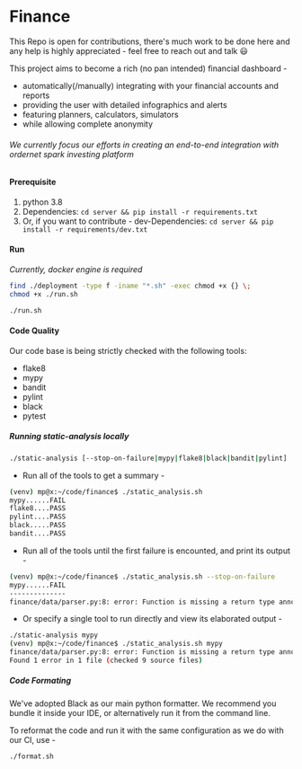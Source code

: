 # Finance

This Repo is open for contributions, there's
much work to be done here and any help is highly
appreciated - feel free to reach out and talk :smiley:

This project aims to become a rich (no pan intended) financial dashboard -

- automatically(/manually) integrating with your financial accounts and reports
- providing the user with detailed infographics and alerts
- featuring planners, calculators, simulators
- while allowing complete anonymity

###### We currently focus our efforts in creating an end-to-end integration with ordernet spark investing platform

#### Prerequisite

1. python 3.8
2. Dependencies: `cd server && pip install -r requirements.txt`
3. Or, if you want to contribute - dev-Dependencies: `cd server && pip install -r requirements/dev.txt`

#### Run

_Currently, docker engine is required_

```bash
find ./deployment -type f -iname "*.sh" -exec chmod +x {} \;
chmod +x ./run.sh

./run.sh
```

#### Code Quality

Our code base is being strictly checked with the following tools:

- flake8
- mypy
- bandit
- pylint
- black
- pytest

##### Running static-analysis locally

```bash
./static-analysis [--stop-on-failure|mypy|flake8|black|bandit|pylint]
```

- Run all of the tools to get a summary -

```bash
(venv) mp@x:~/code/finance$ ./static_analysis.sh
mypy......FAIL
flake8....PASS
pylint....PASS
black.....PASS
bandit....PASS
```

- Run all of the tools until the first failure is encounted, and print its output -

```bash
(venv) mp@x:~/code/finance$ ./static_analysis.sh --stop-on-failure
mypy......FAIL
--------------
finance/data/parser.py:8: error: Function is missing a return type annotation
```

- Or specify a single tool to run directly and view its elaborated output -

```bash
./static-analysis mypy
(venv) mp@x:~/code/finance$ ./static_analysis.sh mypy
finance/data/parser.py:8: error: Function is missing a return type annotation
Found 1 error in 1 file (checked 9 source files)
```

##### Code Formating

We've adopted Black as our main python formatter.
We recommend you bundle it inside your IDE, or alternatively run it from the command line.

To reformat the code and run it with the same configuration as we do with our CI, use -

```bash
./format.sh
```
